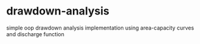 # drawdown-analysis
simple oop drawdown analysis implementation using area-capacity curves and discharge function
